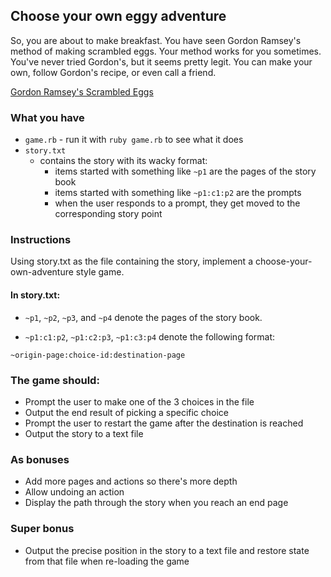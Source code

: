 ## Choose your own eggy adventure

So, you are about to make breakfast. You have seen Gordon Ramsey's method
of making scrambled eggs. Your method works for you sometimes. You've
never tried Gordon's, but it seems pretty legit. You can make your own,
follow Gordon's recipe, or even call a friend.

[Gordon Ramsey's Scrambled Eggs](http://www.youtube.com/watch?v=PUP7U5vTMM0)

### What you have

* `game.rb` - run it with `ruby game.rb` to see what it does
* `story.txt` 
  * contains the story with its wacky format:
    * items started with something like `~p1` are the pages of the story
      book
    * items started with something like `~p1:c1:p2` are the prompts
    * when the user responds to a prompt, they get moved to the
      corresponding story point

### Instructions
Using story.txt as the file containing the story, implement a
choose-your-own-adventure style game. 

#### In story.txt:
* `~p1`, `~p2`, `~p3`, and `~p4` denote the pages of the
story book.  

* `~p1:c1:p2`, `~p1:c2:p3`, `~p1:c3:p4` denote the following format:

`~origin-page:choice-id:destination-page`

### The game should:

* Prompt the user to make one of the 3 choices in the file
* Output the end result of picking a specific choice
* Prompt the user to restart the game after the destination is reached
* Output the story to a text file

### As bonuses

* Add more pages and actions so there's more depth
* Allow undoing an action
* Display the path through the story when you reach an end page

### Super bonus

* Output the precise position in the story to a text file and restore
  state from that file when re-loading the game 

